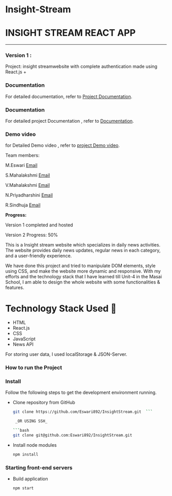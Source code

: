 # Insight-Stream

# INSIGHT STREAM REACT APP

-----
### Version 1 : 
Project: insight streamwebsite with complete authentication made using React.js
+
### Documentation
For detailed documentation, refer to [Project Documentation](https://drive.google.com/drive/folders/1t0gnvH7D-sjVLhV1hSYhhjpTfgHWXtm7?usp=sharing).

### Documentation
For detailed project Documentation , refer to [Documentation](https://drive.google.com/file/d/1bW_isYOl3OSa5Gkgy7F_2IGnXbZsulfm/view?usp=sharing).

### Demo video
for Detailed Demo video , refer to [project Demo video](https://drive.google.com/file/d/1E9jdqO-apcD5K3zTC0_RC44UezjWutei/view?usp=sharing).

Team members:

M.Eswari
[Email](murugesaneswari33@gmail.com)

S.Mahalakshmi
[Email](mahashika2710@gmail.com)

V.Mahalakshmi
[Email](mahavadivel13@gmail.com)

N.Priyadharshini
[Email](jparanthaman06991@gmail.com)

R.Sindhuja
[Email](sindhuraja37468@gmail.com)

**Progress:**

Version 1 completed and hosted

Version 2 Progress: 50%

This is a Insight stream website which specializes in daily news activities. The website provides daily news updates, regular news in each category, and a user-friendly experience.

We have done this project and tried to manipulate DOM elements, style using CSS, and make the website more dynamic and responsive. With my efforts and the technology stack that I have learned till Unit-4 in the Masai School, I am able to design the whole website with some functionalities & features.

# Technology Stack Used 🌟
* HTML
* React.js
* CSS
* JavaScript
* News API

For storing user data, I used localStorage & JSON-Server.

### How to run the Project
### Install

Follow the following steps to get the development environment running.

* Clone repository from GitHub

  ```bash
  git clone https://github.com/Eswari892/InsightStream.git  ```

   _OR USING SSH_

  ```bash
  git clone git@github.com:Eswari892/InsightStream.git
  ```

* Install node modules

   ```bash
   npm install
   ```

### Starting front-end servers

* Build application

  ```bash
  npm start
  ```


